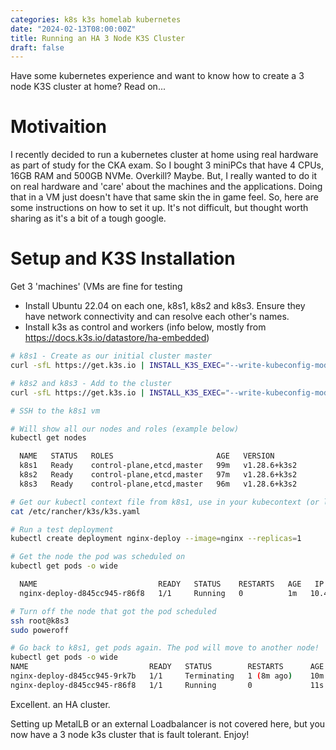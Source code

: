 ```yaml
---
categories: k8s k3s homelab kubernetes
date: "2024-02-13T08:00:00Z"
title: Running an HA 3 Node K3S Cluster
draft: false
---
```


Have some kubernetes experience and want to know how to create a 3 node K3S cluster at home? Read on...

# Motivaition

I recently decided to run a kubernetes cluster at home using real hardware as part of study for the CKA exam. So I bought 3 miniPCs that have 4 CPUs, 16GB RAM and 500GB NVMe. Overkill? Maybe. But, I really wanted to do it on real hardware and 'care' about the machines and the applications. Doing that in a VM just doesn't have that same skin the in game feel. So, here are some instructions on how to set it up. It's not difficult, but thought worth sharing as it's a bit of a tough google.

# Setup and K3S Installation

Get 3 'machines' (VMs are fine for testing
 
- Install Ubuntu 22.04 on each one, k8s1, k8s2 and k8s3. Ensure they have network connectivity and can resolve each other's names.
- Install k3s as control and workers (info below, mostly from https://docs.k3s.io/datastore/ha-embedded)

```bash
# k8s1 - Create as our initial cluster master
curl -sfL https://get.k3s.io | INSTALL_K3S_EXEC="--write-kubeconfig-mode=644 --disable traefik" K3S_TOKEN=k3stoken sh -s - server --cluster-init

# k8s2 and k8s3 - Add to the cluster
curl -sfL https://get.k3s.io | INSTALL_K3S_EXEC="--write-kubeconfig-mode=644 --disable traefik" K3S_TOKEN=k3stoken sh -s - server --server https://k8s1:6443

# SSH to the k8s1 vm

# Will show all our nodes and roles (example below)
kubectl get nodes

  NAME   STATUS   ROLES                       AGE   VERSION
  k8s1   Ready    control-plane,etcd,master   99m   v1.28.6+k3s2
  k8s2   Ready    control-plane,etcd,master   97m   v1.28.6+k3s2
  k8s3   Ready    control-plane,etcd,master   96m   v1.28.6+k3s2

# Get our kubectl context file from k8s1, use in your kubecontext (or lens, k9s etc...)  to access the cluster
cat /etc/rancher/k3s/k3s.yaml

# Run a test deployment
kubectl create deployment nginx-deploy --image=nginx --replicas=1

# Get the node the pod was scheduled on
kubectl get pods -o wide

  NAME                           READY   STATUS    RESTARTS   AGE   IP         NODE
  nginx-deploy-d845cc945-r86f8   1/1     Running   0          1m   10.42.2.4   k8s3

# Turn off the node that got the pod scheduled
ssh root@k8s3
sudo poweroff

# Go back to k8s1, get pods again. The pod will move to another node!
kubectl get pods -o wide
NAME                           READY   STATUS        RESTARTS      AGE     IP          NODE
nginx-deploy-d845cc945-9rk7b   1/1     Terminating   1 (8m ago)    10m     10.42.1.3   k8s2
nginx-deploy-d845cc945-r86f8   1/1     Running       0             11s     10.42.2.4   k8s3
```
Excellent. an HA cluster.

Setting up MetalLB or an external Loadbalancer is not covered here, but you now have a 3 node k3s cluster that is fault tolerant. Enjoy!